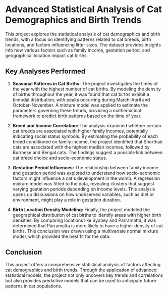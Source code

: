 # Advanced Statistical Analysis of Cat Demographics and Birth Trends

This project explores the statistical analysis of cat demographics and birth trends, with a focus on identifying patterns related to cat breeds, birth locations, and factors influencing litter sizes. The dataset provides insights into how various factors such as family income, gestation period, and geographical location impact cat births.

## Key Analyses Performed

1. **Seasonal Patterns in Cat Births:** The project investigates the times of the year with the highest number of cat births. By modeling the density of births throughout the year, it was found that cat births exhibit a bimodal distribution, with peaks occurring during March-April and October-November. A mixture model was applied to estimate the parameters governing these trends, providing a mathematical framework to predict birth patterns based on the time of year.

2. **Breed and Income Correlation:** The analysis examined whether certain cat breeds are associated with higher family incomes, potentially indicating social status symbols. By estimating the probability of each breed conditioned on family income, the project identified that Shorthair cats are associated with the highest median incomes, followed by Burmese and Bengal cats. The findings suggest a possible link between cat breed choice and socio-economic status.

3. **Gestation Period Influences:** The relationship between family income and gestation period was explored to understand how socio-economic factors might influence a cat's development in the womb. A regression mixture model was fitted to the data, revealing clusters that suggest varying gestation periods depending on income levels. This analysis opens up discussions on how unobserved variables, such as diet or environment, might play a role in gestation duration.

4. **Birth Location Density Modeling:** Finally, the project modeled the geographical distribution of cat births to identify areas with higher birth densities. By comparing locations like Sydney and Parramatta, it was determined that Parramatta is more likely to have a higher density of cat births. This conclusion was drawn using a multivariate normal mixture model, which provided the best fit for the data.

## Conclusion

This project offers a comprehensive statistical analysis of factors affecting cat demographics and birth trends. Through the application of advanced statistical models, the project not only uncovers key trends and correlations but also provides predictive models that can be used to anticipate future patterns in cat populations.
